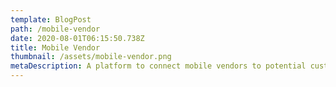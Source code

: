 ```yaml
---
template: BlogPost
path: /mobile-vendor
date: 2020-08-01T06:15:50.738Z
title: Mobile Vendor
thumbnail: /assets/mobile-vendor.png
metaDescription: A platform to connect mobile vendors to potential customers.
---
```

